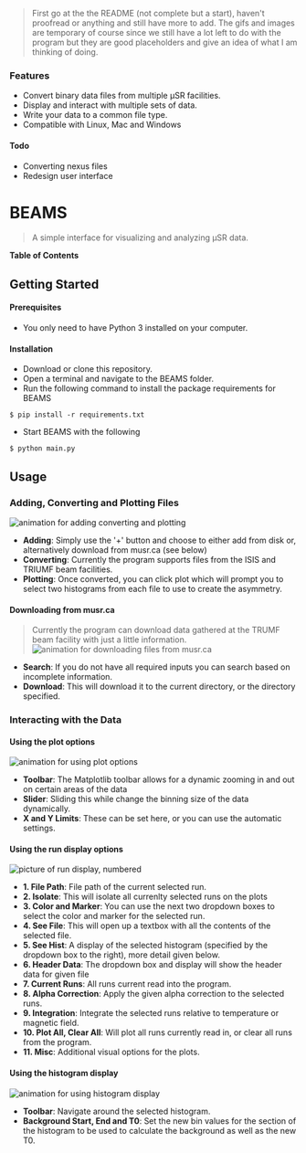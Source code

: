 > First go at the the README (not complete but a start), haven't proofread or anything and still have more to add. The gifs and images are temporary of course since we still have a lot left to do with the program but they are good placeholders and give an idea of what I am thinking of doing.

### Features

- Convert binary data files from multiple µSR facilities.
- Display and interact with multiple sets of data.
- Write your data to a common file type.
- Compatible with Linux, Mac and Windows

#### Todo
- Converting nexus files
- Redesign user interface

# BEAMS
> A simple interface for visualizing and analyzing µSR data.

**Table of Contents**

## Getting Started

#### Prerequisites
- You only need to have Python 3 installed on your computer.

#### Installation
- Download or clone this repository.
- Open a terminal and navigate to the BEAMS folder.
- Run the following command to install the package requirements for BEAMS
```shell
$ pip install -r requirements.txt
```
- Start BEAMS with the following
```shell
$ python main.py
```

## Usage

### Adding, Converting and Plotting Files
![animation for adding converting and plotting](https://github.com/aPeter1/BEAMS/blob/assets/addingconvertingplotting.gif)
- **Adding**: Simply use the '+' button and choose to either add from disk or, alternatively download from musr.ca (see below)
- **Converting**: Currently the program supports files from the ISIS and TRIUMF beam facilities.
- **Plotting**: Once converted, you can click plot which will prompt you to select two histograms from each file to use to create the asymmetry.

#### Downloading from musr.ca
> Currently the program can download data gathered at the TRUMF beam facility with just a little information.
![animation for downloading files from musr.ca](https://github.com/aPeter1/BEAMS/blob/assets/downloadingfrommusrca.gif)
- **Search**: If you do not have all required inputs you can search based on incomplete information.
- **Download**: This will download it to the current directory, or the directory specified. 

### Interacting with the Data
#### Using the plot options
![animation for using plot options](https://github.com/aPeter1/BEAMS/blob/assets/usingplotoptions.gif)
- **Toolbar**: The Matplotlib toolbar allows for a dynamic zooming in and out on certain areas of the data
- **Slider**: Sliding this while change the binning size of the data dynamically.
- **X and Y Limits**: These can be set here, or you can use the automatic settings.

#### Using the run display options
![picture of run display, numbered](https://github.com/aPeter1/BEAMS/blob/assets/rundisplaynumbered.PNG)
- **1. File Path**: File path of the current selected run.
- **2. Isolate**: This will isolate all currenlty selected runs on the plots
- **3. Color and Marker**: You can use the next two dropdown boxes to select the color and marker for the selected run.
- **4. See File**: This will open up a textbox with all the contents of the selected file.
- **5. See Hist**: A display of the selected histogram (specified by the dropdown box to the right), more detail given below.
- **6. Header Data**: The dropdown box and display will show the header data for given file
- **7. Current Runs**: All runs current read into the program.
- **8. Alpha Correction**: Apply the given alpha correction to the selected runs.
- **9. Integration**: Integrate the selected runs relative to temperature or magnetic field.
- **10. Plot All, Clear All**: Will plot all runs currently read in, or clear all runs from the program. 
- **11. Misc**: Additional visual options for the plots.

#### Using the histogram display
![animation for using histogram display](https://github.com/aPeter1/BEAMS/blob/assets/usinghistogramdisplay.gif)
- **Toolbar**: Navigate around the selected histogram.
- **Background Start, End and T0**: Set the new bin values for the section of the histogram to be used to calculate the background as well as the new T0.
